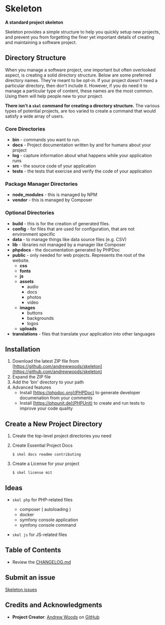 # Skeleton 

__A standard project skeleton__

Skeleton provides a simple structure to help you quickly setup new projects, 
and prevent you from forgetting the finer yet important details of creating and 
maintaining a software project. 


## Directory Structure

When you manage a software project, one important but often overlooked aspect,
is creating a solid directory structure. Below are some preferred directory names.
They're meant to be opt-in. If your project doesn't need a particular directory,
then don't include it. However, if you do need it to manage a particular type of
content, these names are the most common. Using them will help people new to your
project.

**There isn't a `skel` command for creating a directory structure.** The various
types of potential projects, are too varied to create a command that would satisfy
a wide array of users.

### Core Directories

* **bin** - commands you want to run.
* **docs** - Project documentation written by and for humans about your project
* **log** - capture information about what happens while your application runs
* **src** - the source code of your application
* **tests** - the tests that exercise and verify the code of your application

### Package Manager Directories

* **node_modules** - this is managed by NPM
* **vendor** - this is managed by Composer

### Optional Directories

* **build** - this is for the creation of generated files.
* **config** - for files that are used for configuration, that are not environment specific
* **data** - to manage things like data source files (e.g. CSV)
* **lib** - libraries not managed by a manager like Composer
* **phpdocs** - the documentation generated by PHPDoc
* **public** - only needed for web projects. Represents the root of the website.
	* **css**
	* **fonts**
	* **js**
	* **assets**
		* audio
		* docs
		* photos
		* video
	* **images**
		* buttons
		* backgrounds
		* logos
	* **uploads** 
* **translations** - files that translate your application into other languages 


 



## Installation

1. Download the latest ZIP file from [https://github.com/andrewwoods/skeleton](https://github.com/andrewwoods/skeleton)
1. Expand the ZIP file
1. Add the 'bin' directory to your path
1. Advanced features
    * Install [https://phpdoc.org](PHPDoc) to generate developer documenation from your comments
    * Install [https://phpunit.de](PHPUnit) to create and run tests to improve your code quality

## Create a New Project Directory

1. Create the top-level project directories you need
1. Create Essential Project Docs

    ```
    $ skel docs readme contributing
    ```

1. Create a License for your project

    ```
    $ skel license mit
    ```

## Ideas

* `skel php` for PHP-related files

    - composer ( autoloading )
    - docker
    - symfony console application
    - symfony console command

* `skel js` for JS-related files


## Table of Contents

* Review the [CHANGELOG.md](CHANGELOG.md)



## Submit an issue

[Skeleton issues](https://github.com/andrewwoods/skeleton/issues)



## Credits and Acknowledgments

* **Project Creator**:  [Andrew Woods](http://andrewwoods.net) on [GitHub](https://github.com/andrewwoods/)


